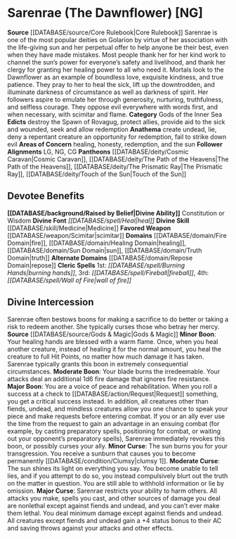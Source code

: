 ﻿---
ability:
- Constitution
- Wisdom
ability_boost:
- Constitution
- Wisdom
alignment: NG
deity:
- '[[DATABASE/deity/Sarenrae|Sarenrae]]'
- '[[DATABASE/deity/Cosmic Caravan|CosmicCaravan]]'
- '[[DATABASE/deity/The Path of the Heavens|The Path of the Heavens]]'
- '[[DATABASE/deity/The Prismatic Ray|The Prismatic Ray]]'
- '[[DATABASE/deity/Touch of the Sun|Touch of the Sun]]'
deity_category: Gods of the Inner Sea
divine_font: Heal
domain:
- '[[DATABASE/domain/Fire Domain|Fire]]'
- '[[DATABASE/domain/Healing Domain|Healing]]'
- '[[DATABASE/domain/Repose Domain|Repose]]'
- '[[DATABASE/domain/Sun Domain|Sun]]'
- '[[DATABASE/domain/Truth Domain|Truth]]'
favored_weapon: '[[DATABASE/weapon/Scimitar|Scimitar]]'
follower_alignment:
- LG
- NG
- CG
id: '16'
name: Sarenrae
rarity: Common
rus_type_level: null
skill:
- '[[DATABASE/skill/Medicine|Medicine]]'
source: '[[DATABASE/source/Core Rulebook|Core Rulebook]]'
trait: null
type: Deity

---
# Sarenrae (The Dawnflower) [NG]

**Source** [[DATABASE/source/Core Rulebook|Core Rulebook]] 
Sarenrae is one of the most popular deities on Golarion by virtue of her association with the life-giving sun and her perpetual offer to help anyone be their best, even when they have made mistakes. Most people thank her for her kind work to channel the sun’s power for everyone’s safety and livelihood, and thank her clergy for granting her healing power to all who need it. Mortals look to the Dawnflower as an example of boundless love, exquisite kindness, and true patience. They pray to her to heal the sick, lift up the downtrodden, and illuminate darkness of circumstance as well as darkness of spirit. Her followers aspire to emulate her through generosity, nurturing, truthfulness, and selfless courage. They oppose evil everywhere with words first, and when necessary, with scimitar and flame.
**Category** Gods of the Inner Sea
**Edicts** destroy the Spawn of Rovagug, protect allies, provide aid to the sick and wounded, seek and allow redemption
**Anathema** create undead, lie, deny a repentant creature an opportunity for redemption, fail to strike down evil
**Areas of Concern** healing, honesty, redemption, and the sun
**Follower Alignments** LG, NG, CG
**Pantheons** [[DATABASE/deity/Cosmic Caravan|Cosmic Caravan]], [[DATABASE/deity/The Path of the Heavens|The Path of the Heavens]], [[DATABASE/deity/The Prismatic Ray|The Prismatic Ray]], [[DATABASE/deity/Touch of the Sun|Touch of the Sun]]

## Devotee Benefits

**[[DATABASE/background/Raised by Belief|Divine Ability]]** Constitution or Wisdom
**Divine Font** _[[DATABASE/spell/Heal|heal]]_
**Divine Skill** [[DATABASE/skill/Medicine|Medicine]]
**Favored Weapon** [[DATABASE/weapon/Scimitar|scimitar]]
**Domains** [[DATABASE/domain/Fire Domain|fire]], [[DATABASE/domain/Healing Domain|healing]], [[DATABASE/domain/Sun Domain|sun]], [[DATABASE/domain/Truth Domain|truth]]
**Alternate Domains** [[DATABASE/domain/Repose Domain|repose]]
**Cleric Spells** 1st: _[[DATABASE/spell/Burning Hands|burning hands]]_, 3rd: _[[DATABASE/spell/Fireball|fireball]]_, 4th: _[[DATABASE/spell/Wall of Fire|wall of fire]]_

## Divine Intercession

Sarenrae often bestows boons for making a sacrifice to do better or taking a risk to redeem another. She typically curses those who betray her mercy.
**Source** [[DATABASE/source/Gods & Magic|Gods & Magic]] 
**Minor Boon**: Your healing hands are blessed with a warm flame. Once, when you heal another creature, instead of healing it for the normal amount, you heal the creature to full Hit Points, no matter how much damage it has taken. Sarenrae typically grants this boon in extremely consequential circumstances.
**Moderate Boon**: Your blade burns the irredeemable. Your attacks deal an additional 1d6 fire damage that ignores fire resistance.
**Major Boon**: You are a voice of peace and rehabilitation. When you roll a success at a check to [[DATABASE/action/Request|Request]] something, you get a critical success instead. In addition, all creatures other than fiends, undead, and mindless creatures allow you one chance to speak your piece and make requests before entering combat. If you or an ally ever use the time from the request to gain an advantage in an ensuing combat (for example, by casting preparatory spells, positioning for combat, or waiting out your opponent’s preparatory spells), Sarenrae immediately revokes this boon, or possibly curses your ally.
**Minor Curse**: The sun burns you for your transgression. You receive a sunburn that causes you to become permanently [[DATABASE/condition/Clumsy|clumsy 1]].
**Moderate Curse**: The sun shines its light on everything you say. You become unable to tell lies, and if you attempt to do so, you instead compulsively blurt out the truth on the matter in question. You are still able to withhold information or lie by omission.
**Major Curse**: Sarenrae restricts your ability to harm others. All attacks you make, spells you cast, and other sources of damage you deal are nonlethal except against fiends and undead, and you can’t ever make them lethal. You deal minimum damage except against fiends and undead. All creatures except fiends and undead gain a +4 status bonus to their AC and saving throws against your attacks and other effects.